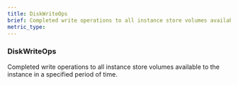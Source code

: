 ```yaml
---
title: DiskWriteOps
brief: Completed write operations to all instance store volumes available to the instance in a specified period of time.
metric_type:
---
```

### DiskWriteOps

Completed write operations to all instance store volumes available to the instance in a specified period of time.
